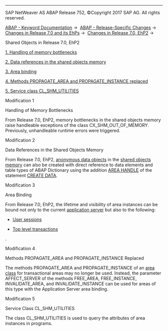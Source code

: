   

* * *

SAP NetWeaver AS ABAP Release 752, ©Copyright 2017 SAP AG. All rights reserved.

[ABAP - Keyword Documentation](javascript:call_link\('abenabap.htm'\)) →  [ABAP - Release-Specific Changes](javascript:call_link\('abennews.htm'\)) →  [Changes in Release 7.0 and its EhPs](javascript:call_link\('abennews-70_ehps.htm'\)) →  [Changes in Release 7.0, EhP2](javascript:call_link\('abennews-71.htm'\)) → 

Shared Objects in Release 7.0, EhP2

[1\. Handling of memory bottlenecks](#!ABAP_MODIFICATION_1@1@)

[2\. Data references in the shared objects memory](#!ABAP_MODIFICATION_2@2@)

[3\. Area binding](#!ABAP_MODIFICATION_3@3@)

[4\. Methods PROPAGATE\_AREA and PROPAGATE\_INSTANCE replaced](#!ABAP_MODIFICATION_4@4@)

[5\. Service class CL\_SHM\_UTILITIES](#!ABAP_MODIFICATION_5@5@)

Modification 1

Handling of Memory Bottlenecks

From Release 7.0, EhP2, memory bottlenecks in the shared objects memory raise handleable exceptions of the class CX\_SHM\_OUT\_OF\_MEMORY. Previously, unhandleable runtime errors were triggered.

Modification 2

Data References in the Shared Objects Memory

From Release 7.0, EhP2, [anonymous data objects](javascript:call_link\('abenanonymous_data_object_glosry.htm'\) "Glossary Entry") in the [shared objects memory](javascript:call_link\('abenshared_objects_memory_glosry.htm'\) "Glossary Entry") can also be created with direct reference to data elements and table types of ABAP Dictionary using the addition [AREA HANDLE](javascript:call_link\('abapcreate_data_area_handle.htm'\)) of the statement [CREATE DATA](javascript:call_link\('abapcreate_data.htm'\)).

Modification 3

Area Binding

From Release 7.0, EhP2, the lifetime and visibility of area instances can be bound not only to the current [application server](javascript:call_link\('abenapplication_server_glosry.htm'\) "Glossary Entry") but also to the following:

-   [User sessions](javascript:call_link\('abenuser_session_glosry.htm'\) "Glossary Entry")
    
-   [Top level transactions](javascript:call_link\('abentop_level_transaction_glosry.htm'\) "Glossary Entry")
    

.

Modification 4

Methods PROPAGATE\_AREA and PROPAGATE\_INSTANCE Replaced

The methods PROPAGATE\_AREA and PROPAGATE\_INSTANCE of an [area class](javascript:call_link\('abenarea_class_glosry.htm'\) "Glossary Entry") for transactional areas may no longer be used. Instead, the parameter AFFECT\_SERVER of the methods FREE\_AREA, FREE\_INSTANCE, INVALIDATE\_AREA, and INVALIDATE\_INSTANCE can be used for areas of this type with the Application Server area binding.

Modification 5

Service Class CL\_SHM\_UTILITIES

The class CL\_SHM\_UTILITIES is used to query the attributes of area instances in programs.